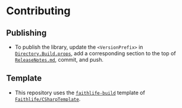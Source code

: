 # Contributing

## Publishing

* To publish the library, update the `<VersionPrefix>` in [`Directory.Build.props`](Directory.Build.props), add a corresponding section to the top of [`ReleaseNotes.md`](ReleaseNotes.md), commit, and push.

## Template

* This repository uses the [`faithlife-build`](https://github.com/Faithlife/CSharpTemplate/tree/faithlife-build) template of [`Faithlife/CSharpTemplate`](https://github.com/Faithlife/CSharpTemplate).
